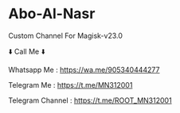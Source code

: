 # Abo-Al-Nasr

Custom Channel For Magisk-v23.0

⬇️ Call Me ⬇️

Whatsapp Me : https://wa.me/905340444277

Telegram Me : https://t.me/MN312001

Telegram Channel : https://t.me/ROOT_MN312001
